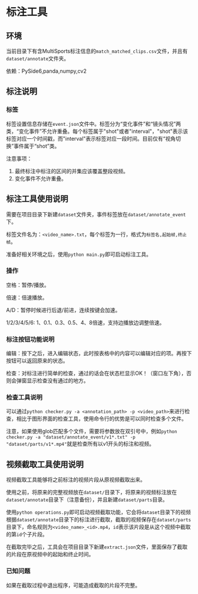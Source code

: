 # 标注工具

## 环境
当前目录下有含MultiSports标注信息的`match_matched_clips.csv`文件，并且有`dataset/annotate`文件夹。

依赖：PySide6,panda,numpy,cv2

## 标注说明

### 标签
标签设置信息存储在`event.json`文件中。标签分为“变化事件”和“镜头情况”两类，“变化事件”不允许重叠。每个标签属于"shot"或者"interval"，"shot"表示该标签对应一个时间戳，而"interval"表示标签对应一段时间。目前仅有“视角切换”事件属于“shot”类。

注意事项：
1. 最终标注中标注的区间的并集应该覆盖整段视频。
2. 变化事件不允许重叠。

## 标注工具使用说明
需要在项目目录下新建`dataset`文件夹，事件标签放在`dataset/annotate_event`下。

标签文件名为：`<video_name>.txt`，每个标签为一行，格式为`标签名,起始帧,终止帧`。

准备好相关环境之后，使用`python main.py`即可启动标注工具。

### 操作
空格：暂停/播放。

倍速：倍速播放。

A/D：暂停时候进行后退/前进，连续按键会加速。

1/2/3/4/5/6: 1、0.1、0.3、0.5、4、8倍速，支持边播放边调整倍速。

### 标注按钮功能说明
编辑：按下之后，进入编辑状态，此时按表格中的内容可以编辑对应的项。再按下按钮可以返回原来的状态。

检查：对标注进行简单的检查，通过的话会在状态栏显示OK！（窗口左下角），否则会弹窗显示检查没有通过的地方。

### 检查工具说明
可以通过`python checker.py -a <annotation_path> -p <video_path>`来进行检查，相比于图形界面的检查工具，使用命令行的优势是可以同时检查多个文件。

注意，如果使用glob匹配多个文件，需要将参数放在双引号中，例如`python checker.py -a "dataset/annotate_event/v1*.txt" -p "dataset/parts/v1*.mp4"`就是检查所有以v1开头的标注和视频。

## 视频截取工具使用说明
视频截取工具能够将之前标注的视频片段从原视频截取出来。

使用之前，将原来的完整视频放在`dataset/`目录下，将原来的视频标注放在`dataset/annotate`目录下（注意备份），并且新建`dataset/parts`目录。

使用`python operations.py`即可启动视频截取功能，它会将`dataset`目录下的视频根据`dataset/annotate`目录下的标注进行截取，截取的视频保存在`dataset/parts`目录下，命名规则为`<video_name>_<id>.mp4`，`id`表示该片段是从这个视频中截取的第`id`个子片段。

在截取完毕之后，工具会在项目目录下新建`extract.json`文件，里面保存了截取的片段在原视频中的起始和终止时间。

### 已知问题
如果在截取过程中退出程序，可能造成截取的片段不完整。
